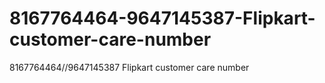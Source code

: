 # 8167764464-9647145387-Flipkart-customer-care-number
8167764464//9647145387 Flipkart customer care number
